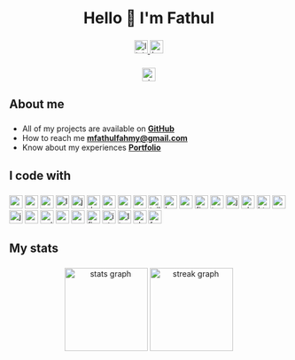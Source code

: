 <h1 align="center">Hello 👋 I'm Fathul</h1>

###

<div align="center">
  <a href="https://my.linkedin.com/in/fathulfahmy" target="_blank">
    <img src="https://img.shields.io/static/v1?message=LinkedIn&label=&color=e4e4e4&labelColor=&style=for-the-badge" height="24" alt="linkedin logo"  />
  </a>
  <a href="https://www.behance.net/fathulfahmy" target="_blank">
    <img src="https://img.shields.io/static/v1?message=Behance&label=&color=e4e4e4&labelColor=&style=for-the-badge" height="24" alt="behance logo"  />
  </a>
</div>

###

<div align="center">
  <a href="https://visitorbadge.io/status?path=fathulfahmy" target="_blank">
    <img src="https://api.visitorbadge.io/api/visitors?path=fathulfahmy&labelColor=%23e4e4e7&countColor=dodgerblue&labelStyle=upper" height="24" alt="visitors count"/>
  </a>
</div>

###

## About me

###

- All of my projects are available on **[GitHub](https://github.com/fathulfahmy?tab=repositories)**
- How to reach me **mfathulfahmy@gmail.com**
- Know about my experiences **[Portfolio](https://fathulfahmy.is-a.dev)**

###

## I code with

###

<div align="left">
  <img src="https://img.shields.io/badge/React-61DAFB?logo=react&logoColor=black&style=for-the-badge" height="24" alt="react logo"  />
  <img src="https://img.shields.io/badge/React_Native-61DAFB?logo=react&logoColor=black&style=for-the-badge" height="24" alt="react native logo"  />
  <img src="https://img.shields.io/badge/Vue-4FC08D?logo=vuedotjs&logoColor=white&style=for-the-badge" height="24" alt="vuejs logo"  />
  <img src="https://img.shields.io/badge/Laravel-FF2D20?logo=laravel&logoColor=white&style=for-the-badge" height="24" alt="laravel logo"  />
  <img src="https://img.shields.io/badge/jQuery-0769AD?logo=jquery&logoColor=white&style=for-the-badge" height="24" alt="jquery logo"  />
  <img src="https://img.shields.io/badge/.NET_MAUI-512BD4?logo=dotnet&logoColor=white&style=for-the-badge" height="24" alt="dot-net logo"  />
  <img src="https://img.shields.io/badge/Android-34A853?logo=android&logoColor=white&style=for-the-badge" height="24" alt="android logo"  />
  <img src="https://img.shields.io/badge/MUI-007FFF?logo=mui&logoColor=white&style=for-the-badge" height="24" alt="materialui logo"  />
  <img src="https://img.shields.io/badge/Vuetify-1867C0?logo=vuetify&logoColor=white&style=for-the-badge" height="24" alt="vuetify logo"  />
  <img src="https://img.shields.io/badge/Tailwind CSS-06B6D4?logo=tailwindcss&logoColor=white&style=for-the-badge" height="24" alt="tailwindcss logo"  />
  <img src="https://img.shields.io/badge/Bootstrap-7952B3?logo=bootstrap&logoColor=white&style=for-the-badge" height="24" alt="bootstrap logo"  />
  <img src="https://img.shields.io/badge/MySQL-4479A1?logo=mysql&logoColor=white&style=for-the-badge" height="24" alt="mysql logo"  />
  <img src="https://img.shields.io/badge/Firebase-DD2C00?logo=firebase&logoColor=white&style=for-the-badge" height="24" alt="firebase logo"  />
  <img src="https://img.shields.io/badge/TypeScript-3178C6?logo=typescript&logoColor=white&style=for-the-badge" height="24" alt="typescript logo"  />
  <img src="https://img.shields.io/badge/JavaScript-F7DF1E?logo=javascript&logoColor=black&style=for-the-badge" height="24" alt="javascript logo"  />
  <img src="https://img.shields.io/badge/PHP-777BB4?logo=php&logoColor=white&style=for-the-badge" height="24" alt="php logo"  />
  <img src="https://img.shields.io/badge/HTML5-E34F26?logo=html5&logoColor=white&style=for-the-badge" height="24" alt="html5 logo"  />
  <img src="https://img.shields.io/badge/CSS3-1572B6?logo=css3&logoColor=white&style=for-the-badge" height="24" alt="css3 logo"  />
  <img src="https://img.shields.io/badge/Java-%23ED8B00.svg?logo=openjdk&logoColor=white&style=for-the-badge" height="24" alt="java logo"  />
  <img src="https://custom-icon-badges.demolab.com/badge/C%23-%2300599C.svg?logo=cshrp&logoColor=white&style=for-the-badge" height="24" alt="csharp logo"  />
  <img src="https://img.shields.io/badge/C++-00599C?logo=cplusplus&logoColor=white&style=for-the-badge" height="24" alt="cplusplus logo"  />
  <img src="https://img.shields.io/badge/C-00599C?logo=c&logoColor=white&style=for-the-badge" height="24" alt="c logo"  />
  <img src="https://img.shields.io/badge/Postman-FF6C37?logo=postman&logoColor=white&style=for-the-badge" height="24" alt="postman logo"  />
  <img src="https://img.shields.io/badge/Figma-F24E1E?logo=figma&logoColor=white&style=for-the-badge" height="24" alt="figma logo"  />
  <img src="https://img.shields.io/badge/Inkscape-000000?logo=inkscape&logoColor=white&style=for-the-badge" height="24" alt="inkscape logo"  />
  <img src="https://img.shields.io/badge/Linux-FCC624?logo=linux&logoColor=black&style=for-the-badge" height="24" alt="linux logo"  />
  <img src="https://img.shields.io/badge/Ubuntu-E95420?logo=ubuntu&logoColor=white&style=for-the-badge" height="24" alt="ubuntu logo"  />
  <img src="https://img.shields.io/badge/Fedora-51A2DA?logo=fedora&logoColor=white&style=for-the-badge" height="24" alt="fedora logo"  />
</div>

###

## My stats

###

<div align="center">
  <img src="https://github-readme-stats.vercel.app/api?username=fathulfahmy&hide_title=true&hide_rank=true&show_icons=true&include_all_commits=true&count_private=true&disable_animations=false&theme=default&locale=en&hide_border=true&order=1" height="150" alt="stats graph"  />
  <img src="https://streak-stats.demolab.com?user=fathulfahmy&locale=en&mode=daily&theme=default&hide_border=true&border_radius=5&date_format=j%20M%5B%20Y%5D&order=3" height="150" alt="streak graph"  />
</div>

###
